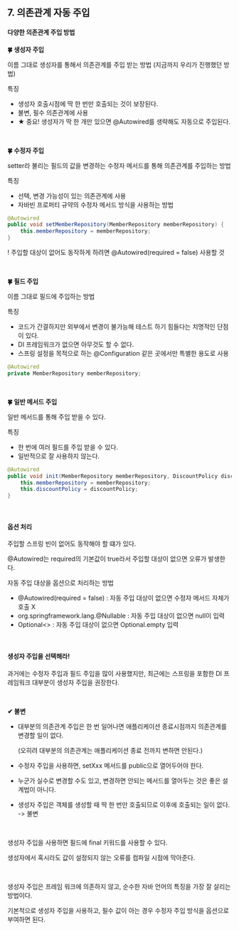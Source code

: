 ## 7. 의존관계 자동 주입

#### 다양한 의존관계 주입 방법

**🍀 생성자 주입**

이름 그대로 생성자를 통해서 의존관계를 주입 받는 방법 (지금까지 우리가 진행했던 방법)

특징

* 생성자 호출시점에 딱 한 번만 호출되는 것이 보장된다.
* 불변, 필수 의존관계에 사용
* ★ 중요! 생성자가 딱 한 개만 있으면 @Autowired를 생략해도 자동으로 주입된다.

<br/>

**🍀 수정자 주입**

setter라 불리는 필드의 값을 변경하는 수정자 메서드를 통해 의존관계를 주입하는 방법

특징

* 선택, 변경 가능성이 있는 의존관계에 사용
* 자바빈 프로퍼티 규약의 수정자 메서드 방식을 사용하는 방법

```java
@Autowired
public void setMemberRepository(MemberRepository memberRepository) {
    this.memberRepository = memberRepository;
}
```

! 주입할 대상이 없어도 동작하게 하려면 @Autowired(required = false) 사용할 것

<br/>

**🍀 필드 주입**

이름 그대로 필드에 주입하는 방법

특징

* 코드가 간결하지만 외부에서 변경이 불가능해 테스트 하기 힘들다는 치명적인 단점이 있다.
* DI 프레임워크가 없으면 아무것도 할 수 없다.
* 스프링 설정을 목적으로 하는 @Configuration 같은 곳에서만 특별한 용도로 사용

```java
@Autowired
private MemberRepository memberRepository;
```

<br/>

**🍀 일반 메서드 주입**

일반 메서드를 통해 주입 받을 수 있다.

특징

* 한 번에 여러 필드를 주입 받을 수 있다.
* 일반적으로 잘 사용하지 않는다.

```java
@Autowired
public void init(MemberRepository memberRepository, DiscountPolicy discountPolicy) {
    this.memberRepository = memberRepository;
    this.discountPolicy = discountPolicy;
}
```

<br/>

#### 옵션 처리

주입할 스프링 빈이 없어도 동작해야 할 떄가 있다.

@Autowired는 required의 기본값이 true라서 주입할 대상이 없으면 오류가 발생한다.

자동 주입 대상을 옵션으로 처리하는 방법

* @Autowired(required = false) : 자동 주입 대상이 없으면 수정자 메서드 자체가 호출 X
* org.springframework.lang.@Nullable : 자동 주입 대상이 없으면 null이 입력
* Optional<> : 자동 주입 대상이 없으면 Optional.empty 입력

<br/>

#### 생성자 주입을 선택해라!

과거에는 수정자 주입과 필드 주입을 많이 사용했지만, 최근에는 스프링을 포함한 DI 프레임워크 대부분이 생성자 주입을 권장한다.

<br/>

**✔ 불변**

* 대부분의 의존관계 주입은 한 번 일어나면 애플리케이션 종료시점까지 의존관계를 변경할 일이 없다.

  (오히려 대부분의 의존관계는 애플리케이션 종료 전까지 변하면 안된다.)

* 수정자 주입을 사용하면, setXxx 메서드를 public으로 열어두어야 한다.

* 누군가 실수로 변경할 수도 있고, 변경하면 안되는 메서드를 열어두는 것은 좋은 설계법이 아니다.

* 생성자 주입은 객체를 생성할 때 딱 한 번만 호출되므로 이후에 호출되는 일이 없다. -> 불변

<br/>

생성자 주입을 사용하면 필드에 final 키워드를 사용할 수 있다. 

생성자에서 혹시라도 값이 설정되지 않는 오류를 컴파일 시점에 막아준다.

<br/>

생성자 주입은 프레임 워크에 의존하지 않고, 순수한 자바 언어의 특징을 가장 잘 살리는 방법이다.

기본적으로 생성자 주입을 사용하고, 필수 값이 아는 경우 수정자 주입 방식을 옵션으로 부여하면 된다.